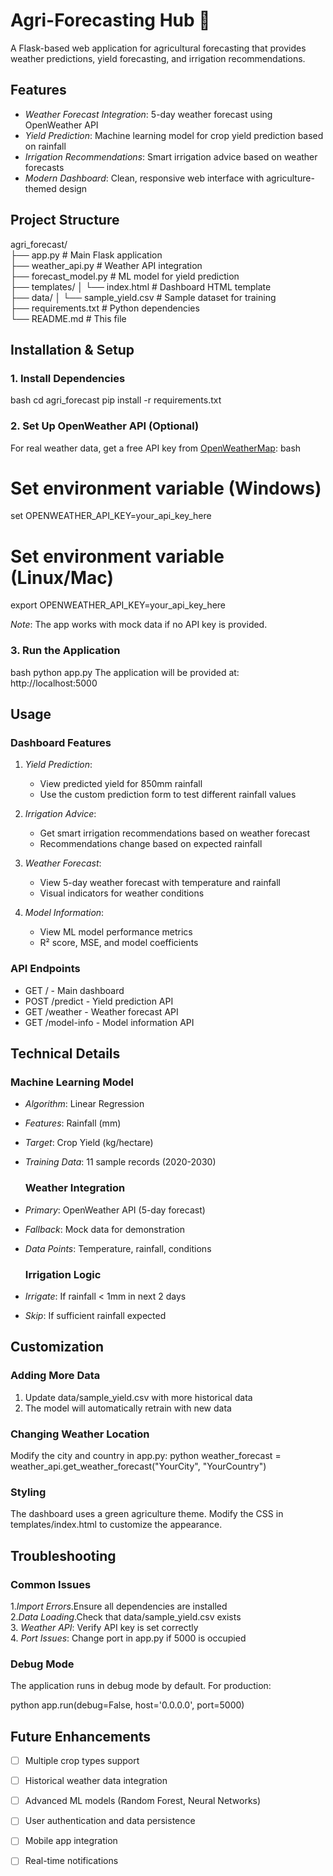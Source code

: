 # Agri-Forecasting Hub 🌾
A Flask-based web application for agricultural forecasting that provides weather predictions, yield forecasting, and irrigation recommendations.

## Features

- *Weather Forecast Integration*: 5-day weather forecast using OpenWeather API
- *Yield Prediction*: Machine learning model for crop yield prediction based on rainfall
- *Irrigation Recommendations*: Smart irrigation advice based on weather forecasts
- *Modern Dashboard*: Clean, responsive web interface with agriculture-themed design

 ## Project Structure
 
 agri_forecast/<br>
├── app.py                 # Main Flask application <br>
├── weather_api.py         # Weather API integration <br>
├── forecast_model.py      # ML model for yield prediction <br>
├── templates/
│   └── index.html         # Dashboard HTML template<br>
├── data/
│   └── sample_yield.csv   # Sample dataset for training<br>
├── requirements.txt       # Python dependencies<br>
└── README.md             # This file<br>

## Installation & Setup

### 1. Install Dependencies

bash
cd agri_forecast
pip install -r requirements.txt

### 2. Set Up OpenWeather API (Optional)

For real weather data, get a free API key from [OpenWeatherMap](https://openweathermap.org/api):
bash
# Set environment variable (Windows)
set OPENWEATHER_API_KEY=your_api_key_here

# Set environment variable (Linux/Mac)
export OPENWEATHER_API_KEY=your_api_key_here

*Note*: The app works with mock data if no API key is provided.
### 3. Run the Application

bash
python app.py
The application will be provided at: http://localhost:5000

## Usage

 ### Dashboard Features
1. *Yield Prediction*: 
   - View predicted yield for 850mm rainfall
   - Use the custom prediction form to test different rainfall values
2. *Irrigation Advice*: 
   - Get smart irrigation recommendations based on weather forecast
   - Recommendations change based on expected rainfall

3. *Weather Forecast*: 
   - View 5-day weather forecast with temperature and rainfall
   - Visual indicators for weather conditions

4. *Model Information*: 
   - View ML model performance metrics
   - R² score, MSE, and model coefficients

  ### API Endpoints

- GET / - Main dashboard
- POST /predict - Yield prediction API
- GET /weather - Weather forecast API
- GET /model-info - Model information API

## Technical Details

  ### Machine Learning Model

- *Algorithm*: Linear Regression
- *Features*: Rainfall (mm)
- *Target*: Crop Yield (kg/hectare)
- *Training Data*: 11 sample records (2020-2030)

  ### Weather Integration

- *Primary*: OpenWeather API (5-day forecast)
- *Fallback*: Mock data for demonstration
- *Data Points*: Temperature, rainfall, conditions

  ### Irrigation Logic

- *Irrigate*: If rainfall < 1mm in next 2 days
- *Skip*: If sufficient rainfall expected

## Customization

  ### Adding More Data

1. Update data/sample_yield.csv with more historical data
2. The model will automatically retrain with new data

### Changing Weather Location
Modify the city and country in app.py:
python
weather_forecast = weather_api.get_weather_forecast("YourCity", "YourCountry")

### Styling
The dashboard uses a green agriculture theme. Modify the CSS in templates/index.html to customize the appearance.

## Troubleshooting
### Common Issues 
1.*Import Errors*.Ensure all dependencies are installed <br>
2.*Data Loading*.Check that data/sample_yield.csv exists <br>
3. *Weather API*: Verify API key is set correctly <br>
4. *Port Issues*: Change port in app.py if 5000 is occupied <br>

### Debug Mode
The application runs in debug mode by default. For production:

python
 app.run(debug=False, host='0.0.0.0', port=5000)

 ## Future Enhancements
- [ ] Multiple crop types support
- [ ] Historical weather data integration
- [ ] Advanced ML models (Random Forest, Neural Networks)
- [ ] User authentication and data persistence
- [ ] Mobile app integration
- [ ] Real-time notifications















